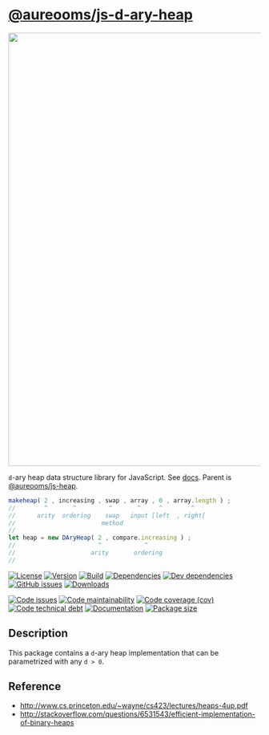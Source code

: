 [@aureooms/js-d-ary-heap](https://make-github-pseudonymous-again.github.io/js-d-ary-heap)
==

<img src="https://cdn.rawgit.com/make-github-pseudonymous-again/js-d-ary-heap/main/media/sketch.svg" width="864">

`d`-ary heap data structure library for JavaScript.
See [docs](https://make-github-pseudonymous-again.github.io/js-d-ary-heap).
Parent is [@aureooms/js-heap](https://github.com/make-github-pseudonymous-again/js-heap).

```js
makeheap( 2 , increasing , swap , array , 0 , array.length ) ;
//        ^       ^         ^       ^     ^        ^
//      arity  ordering    swap   input [left  , right[
//                        method
//
let heap = new DAryHeap( 2 , compare.increasing ) ;
//                       ^            ^
//                     arity       ordering
//
```

[![License](https://img.shields.io/github/license/make-github-pseudonymous-again/js-d-ary-heap.svg)](https://raw.githubusercontent.com/make-github-pseudonymous-again/js-d-ary-heap/main/LICENSE)
[![Version](https://img.shields.io/npm/v/@aureooms/js-d-ary-heap.svg)](https://www.npmjs.org/package/@aureooms/js-d-ary-heap)
[![Build](https://img.shields.io/travis/make-github-pseudonymous-again/js-d-ary-heap/main.svg)](https://travis-ci.org/make-github-pseudonymous-again/js-d-ary-heap/branches)
[![Dependencies](https://img.shields.io/david/make-github-pseudonymous-again/js-d-ary-heap.svg)](https://david-dm.org/make-github-pseudonymous-again/js-d-ary-heap)
[![Dev dependencies](https://img.shields.io/david/dev/make-github-pseudonymous-again/js-d-ary-heap.svg)](https://david-dm.org/make-github-pseudonymous-again/js-d-ary-heap?type=dev)
[![GitHub issues](https://img.shields.io/github/issues/make-github-pseudonymous-again/js-d-ary-heap.svg)](https://github.com/make-github-pseudonymous-again/js-d-ary-heap/issues)
[![Downloads](https://img.shields.io/npm/dm/@aureooms/js-d-ary-heap.svg)](https://www.npmjs.org/package/@aureooms/js-d-ary-heap)

[![Code issues](https://img.shields.io/codeclimate/issues/make-github-pseudonymous-again/js-d-ary-heap.svg)](https://codeclimate.com/github/make-github-pseudonymous-again/js-d-ary-heap/issues)
[![Code maintainability](https://img.shields.io/codeclimate/maintainability/make-github-pseudonymous-again/js-d-ary-heap.svg)](https://codeclimate.com/github/make-github-pseudonymous-again/js-d-ary-heap/trends/churn)
[![Code coverage (cov)](https://img.shields.io/codecov/c/gh/make-github-pseudonymous-again/js-d-ary-heap/main.svg)](https://codecov.io/gh/make-github-pseudonymous-again/js-d-ary-heap)
[![Code technical debt](https://img.shields.io/codeclimate/tech-debt/make-github-pseudonymous-again/js-d-ary-heap.svg)](https://codeclimate.com/github/make-github-pseudonymous-again/js-d-ary-heap/trends/technical_debt)
[![Documentation](https://make-github-pseudonymous-again.github.io/js-d-ary-heap/badge.svg)](https://make-github-pseudonymous-again.github.io/js-d-ary-heap/source.html)
[![Package size](https://img.shields.io/bundlephobia/minzip/@aureooms/js-d-ary-heap)](https://bundlephobia.com/result?p=@aureooms/js-d-ary-heap)

## Description
This package contains a `d`-ary heap implementation that can be parametrized
with any `d > 0`.

## Reference

  - http://www.cs.princeton.edu/~wayne/cs423/lectures/heaps-4up.pdf
  - http://stackoverflow.com/questions/6531543/efficient-implementation-of-binary-heaps
